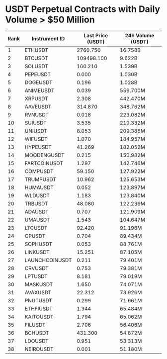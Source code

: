 # USDT Perpetual Contracts with Daily Volume > $50 Million

| Rank | Instrument ID | Last Price (USDT) | 24h Volume (USDT) |
|------|---------------|-------------------|-------------------|
| 1 | ETHUSDT | 2760.750 | 16.758B |
| 2 | BTCUSDT | 109498.100 | 9.622B |
| 3 | SOLUSDT | 160.210 | 1.539B |
| 4 | PEPEUSDT | 0.000 | 1.030B |
| 5 | DOGEUSDT | 0.196 | 1.028B |
| 6 | ANIMEUSDT | 0.039 | 559.700M |
| 7 | XRPUSDT | 2.308 | 442.470M |
| 8 | AAVEUSDT | 314.870 | 348.762M |
| 9 | RVNUSDT | 0.018 | 223.082M |
| 10 | SUIUSDT | 3.535 | 219.332M |
| 11 | UNIUSDT | 8.053 | 209.388M |
| 12 | WIFUSDT | 1.070 | 184.957M |
| 13 | HYPEUSDT | 41.269 | 182.052M |
| 14 | MOODENGUSDT | 0.215 | 150.982M |
| 15 | FARTCOINUSDT | 1.297 | 142.746M |
| 16 | COMPUSDT | 59.150 | 127.922M |
| 17 | TRUMPUSDT | 10.962 | 125.653M |
| 18 | HUMAUSDT | 0.052 | 123.897M |
| 19 | WLDUSDT | 1.183 | 123.840M |
| 20 | TRBUSDT | 48.080 | 122.236M |
| 21 | ADAUSDT | 0.707 | 121.909M |
| 22 | UMAUSDT | 1.543 | 104.647M |
| 23 | LTCUSDT | 92.420 | 91.196M |
| 24 | OPUSDT | 0.704 | 89.434M |
| 25 | SOPHUSDT | 0.053 | 88.761M |
| 26 | LINKUSDT | 15.251 | 87.105M |
| 27 | LAUNCHCOINUSDT | 0.211 | 79.401M |
| 28 | CRVUSDT | 0.753 | 79.381M |
| 29 | LPTUSDT | 8.181 | 79.019M |
| 30 | MASKUSDT | 1.650 | 74.071M |
| 31 | AVAXUSDT | 22.312 | 73.926M |
| 32 | PNUTUSDT | 0.299 | 71.661M |
| 33 | ETHFIUSDT | 1.344 | 65.484M |
| 34 | KAITOUSDT | 1.794 | 65.062M |
| 35 | FILUSDT | 2.706 | 56.406M |
| 36 | BCHUSDT | 431.300 | 54.872M |
| 37 | LDOUSDT | 0.951 | 53.313M |
| 38 | NEIROUSDT | 0.001 | 51.180M |
